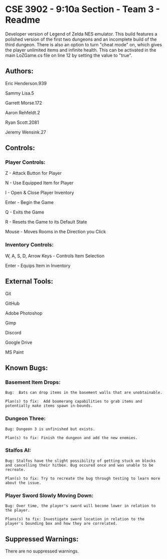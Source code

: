 # CSE 3902 - 9:10a Section - Team 3 - Readme

Developer version of Legend of Zelda NES emulator.  This build features a polished version of the first two dungeons and an incomplete build of the third dungeon.  There is also an option to turn "cheat mode" on, which gives the player unlimited items and infinite health.  This can be activated in the main LoZGame.cs file on line 12 by setting the value to "true".

## Authors:
Eric Henderson.939

Sammy Lisa.5

Garrett Morse.172

Aaron Rehfeldt.2

Ryan Scott.2081

Jeremy Wensink.27


## Controls:
### Player Controls:
Z - Attack Button for Player

N - Use Equipped Item for Player

I - Open & Close Player Inventory

Enter - Begin the Game

Q - Exits the Game

R - Resets the Game to its Default State

Mouse - Moves Rooms in the Direction you Click

### Inventory Controls:
W, A, S, D, Arrow Keys - Controls Item Selection

Enter - Equips Item in Inventory

## External Tools:
Git

GitHub

Adobe Photoshop

Gimp

Discord

Google Drive

MS Paint


## Known Bugs:
### Basement Item Drops:
    Bug:  Bats can drop items in the basement walls that are unobtainable.

    Plan(s) to fix:  Add boomerang capabilities to grab items and potentially make items spawn in-bounds.

### Dungeon Three:
    Bug: Dungeon 3 is unfinished but exists.
	
    Plan(s) to fix: Finish the dungeon and add the new enemies.

### Stalfos AI: 
    Bug: Stalfos have the slight possibility of getting stuck on blocks and cancelling their hitbox. Bug occured once and was unable to be recreate.

    Plan(s) to fix: Try to recreate the bug through testing to learn more about the issue.
    
### Player Sword Slowly Moving Down:
    Bug: Over time, the player's sword will become lower in relation to the player.
    
    Plans(s) to fix: Investigate sword location in relation to the player's bounding box and how they are correlated.
    
## Suppressed Warnings:
There are no suppressed warnings.
